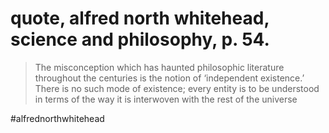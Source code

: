 # quote, alfred north whitehead, science and philosophy, p. 54.

> The misconception which has haunted philosophic literature throughout the centuries is the notion of ‘independent existence.’ There is no such mode of existence; every entity is to be understood in terms of the way it is interwoven with the rest of the universe

#alfrednorthwhitehead